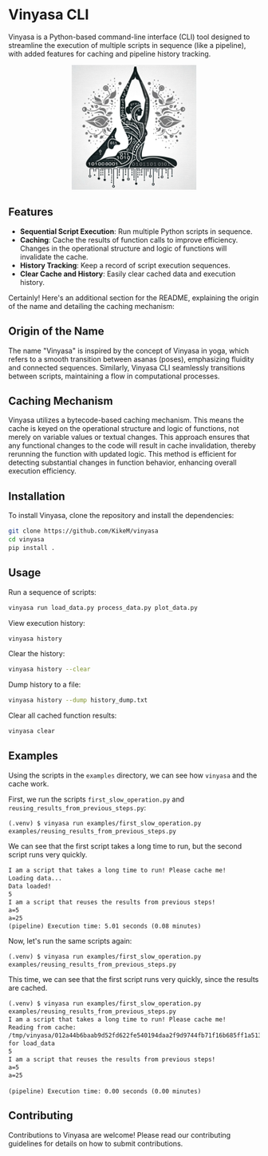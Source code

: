 # Vinyasa CLI

Vinyasa is a Python-based command-line interface (CLI) tool designed to streamline 
the execution of multiple scripts in sequence (like a pipeline), 
with added features for caching and pipeline history tracking.

<p align="center">
  <img src="cover.png" width="250"/>
</p>



## Features

- **Sequential Script Execution**: Run multiple Python scripts in sequence.
- **Caching**: Cache the results of function calls to improve efficiency. Changes in the operational structure and logic of functions will invalidate the cache.
- **History Tracking**: Keep a record of script execution sequences.
- **Clear Cache and History**: Easily clear cached data and execution history.

Certainly! Here's an additional section for the README, explaining the origin of the name and detailing the caching mechanism:

## Origin of the Name

The name "Vinyasa" is inspired by the concept of Vinyasa in yoga, 
which refers to a smooth transition between asanas (poses), 
emphasizing fluidity and connected sequences. 
Similarly, Vinyasa CLI seamlessly transitions between scripts, maintaining a flow in computational processes.

## Caching Mechanism

Vinyasa utilizes a bytecode-based caching mechanism. 
This means the cache is keyed on the operational structure and logic of functions, not merely on variable values or textual changes. 
This approach ensures that any functional changes to the code will result in cache invalidation, 
thereby rerunning the function with updated logic. 
This method is efficient for detecting substantial changes in function behavior, enhancing overall execution efficiency.

## Installation

To install Vinyasa, clone the repository and install the dependencies:

```bash
git clone https://github.com/KikeM/vinyasa
cd vinyasa
pip install .
```

## Usage

Run a sequence of scripts:

```bash
vinyasa run load_data.py process_data.py plot_data.py
```

View execution history:

```bash
vinyasa history
```

Clear the history:

```bash
vinyasa history --clear
```

Dump history to a file:

```bash
vinyasa history --dump history_dump.txt
```

Clear all cached function results:

```bash
vinyasa clear
```

## Examples
Using the scripts in the `examples` directory, we can see how `vinyasa` and the cache work.

First, we run the scripts `first_slow_operation.py` and `reusing_results_from_previous_steps.py`:
```
(.venv) $ vinyasa run examples/first_slow_operation.py examples/reusing_results_from_previous_steps.py 
```

We can see that the first script takes a long time to run, but the second script runs very quickly.
```
I am a script that takes a long time to run! Please cache me!
Loading data...
Data loaded!
5
I am a script that reuses the results from previous steps!
a=5
a=25
(pipeline) Execution time: 5.01 seconds (0.08 minutes)
```

Now, let's run the same scripts again:
```
(.venv) $ vinyasa run examples/first_slow_operation.py examples/reusing_results_from_previous_steps.py
```

This time, we can see that the first script runs very quickly, since the results are cached.
```
(.venv) $ vinyasa run examples/first_slow_operation.py examples/reusing_results_from_previous_steps.py 
I am a script that takes a long time to run! Please cache me!
Reading from cache: /tmp/vinyasa/012a44b6baab9d52fd622fe540194daa2f9d9744fb71f16b685ff1a51381c0d3.pkl for load_data
5
I am a script that reuses the results from previous steps!
a=5
a=25

(pipeline) Execution time: 0.00 seconds (0.00 minutes)
```

## Contributing

Contributions to Vinyasa are welcome! Please read our contributing guidelines for details on how to submit contributions.